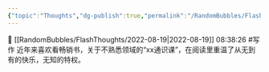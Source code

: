 ```yaml
---
{"topic":"Thoughts","dg-publish":true,"permalink":"/RandomBubbles/FlashThoughts/2022-08-19/","dgPassFrontmatter":true,"noteIcon":""}
---
```


📅 [[RandomBubbles/FlashThoughts/2022-08-19\|2022-08-19]] 08:38:26
#写作  近年来喜欢看畅销书，关于不熟悉领域的“xx通识课”，在阅读里重温了从无到有的快乐，无知的特权。
